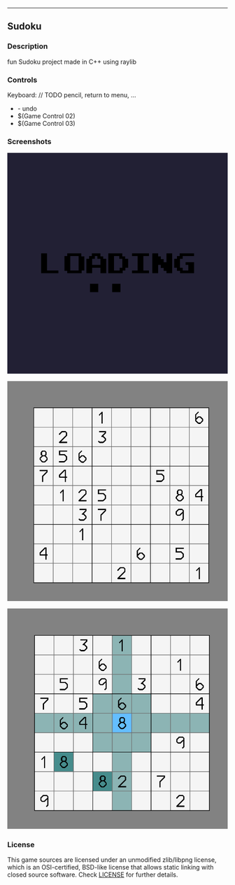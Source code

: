 -----------------------------------
## Sudoku

### Description

fun Sudoku project made in C++ using raylib

### Controls

Keyboard: // TODO pencil, return to menu, ...
 - <BACKSPACE> - undo
 - $(Game Control 02)
 - $(Game Control 03)

### Screenshots


![(Loading Screen)](screenshots/loading_screen.png "(Loading Screen)")

![(Board)](screenshots/ingame.png "(Board)")

![(Board Highlighting)](screenshots/ingame_highlighting.png "(Board Highlighting)")

### License

This game sources are licensed under an unmodified zlib/libpng license, which is an OSI-certified, BSD-like license that allows static linking with closed source software. Check [LICENSE](LICENSE) for further details.
